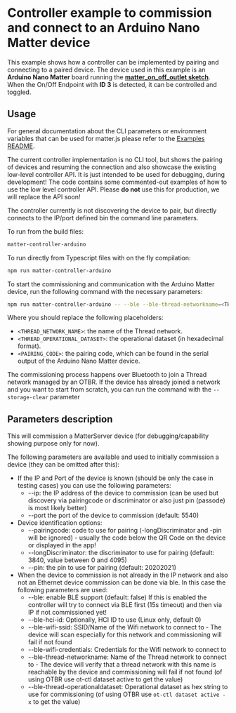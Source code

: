 # Controller example to commission and connect to an Arduino Nano Matter device

This example shows how a controller can be implemented by pairing and connecting to a paired device. The device used in this example is an **Arduino Nano Matter** board running the **[matter_on_off_outlet sketch](https://github.com/SiliconLabs/arduino/tree/main/libraries/Matter/examples/matter_on_off_outlet)**. When the On/Off Endpoint with **ID 3** is detected, it can be controlled and toggled.


## Usage

For general documentation about the CLI parameters or environment variables that can be used for matter.js please refer to the [Examples README](../../../README.md#cli-usage).

The current controller implementation is no CLI tool, but shows the pairing of devices and resuming the connection and also showcase the existing low-level controller API. It is just intended to be used for debugging, during development! The code contains some commented-out examples of how to use the low level controller API.
Please **do not** use this for production, we will replace the API soon!

The controller currently is not discovering the device to pair, but directly connects to the IP/port defined bin the command line parameters.

To run from the build files:

```bash
matter-controller-arduino
```

To run directly from Typescript files with on the fly compilation:

```bash
npm run matter-controller-arduino
```

To start the commissioning and communication with the Arduino Matter device, run the following command with the necessary parameters:

```bash
npm run matter-controller-arduino -- --ble --ble-thread-networkname=<THREAD_NETWORK_NAME> --ble-thread-operationaldataset=<OPERATIONAL_DATASET> --pairingcode=<PAIRING_CODE>
```

Where you should replace the following placeholders:

- `<THREAD_NETWORK_NAME>`: the name of the Thread network.
- `<THREAD_OPERATIONAL_DATASET>`: the operational dataset (in hexadecimal format).
- `<PAIRING_CODE>`: the pairing code, which can be found in the serial output of the Arduino Nano Matter device.

The commissioning process happens over Bluetooth to join a Thread network managed by an OTBR.
If the device has already joined a network and you want to start from scratch, you can run the command with the `--storage-clear` parameter

## Parameters description

This will commission a MatterServer device (for debugging/capability showing purpose only for now).

The following parameters are available and used to initially commission a device (they can be omitted after this):
* If the IP and Port of the device is known (should be only the case in testing cases) you can use the following parameters:
    * --ip: the IP address of the device to commission (can be used but discovery via pairingcode or discriminator or also just pin (passode) is most likely better)
    * --port the port of the device to commission (default: 5540)
* Device identification options:
    * --pairingcode: code to use for pairing (-longDiscriminator and -pin will be ignored) - usually the code below the QR Code on the device or displayed in the app!
    * --longDiscriminator: the discriminator to use for pairing (default: 3840, value between 0 and 4095)
    * --pin: the pin to use for pairing (default: 20202021)
* When the device to commission is not already in the IP network and also not an Ethernet device commission can be done via ble. In this case the following parameters are used:
    * --ble: enable BLE support (default: false) If this is enabled the controller will try to connect via BLE first (15s timeout) and then via IP if not commissioned yet!
    * --ble-hci-id: Optionally, HCI ID to use (Linux only, default 0)
    * --ble-wifi-ssid: SSID/Name of the Wifi network to connect to - The device will scan especially for this network and commissioning will fail if not found
    * --ble-wifi-credentials: Credentials for the Wifi network to connect to
    * --ble-thread-networkname: Name of the Thread network to connect to - The device will verify that a thread network with this name is reachable by the device and commissioning will fail if not found (of using OTBR use ot-ctl dataset active to get the value)
    * --ble-thread-operationaldataset: Operational dataset as hex string to use for commissioning (of using OTBR use `ot-ctl dataset active -x` to get the value)
